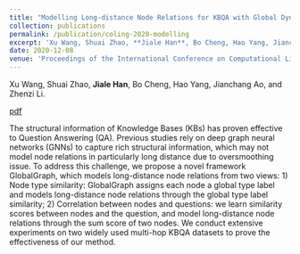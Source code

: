 ```yaml
---
title: "Modelling Long-distance Node Relations for KBQA with Global Dynamic Graph"
collection: publications
permalink: /publication/coling-2020-modelling
excerpt: 'Xu Wang, Shuai Zhao, **Jiale Han**, Bo Cheng, Hao Yang, Jianchang Ao, and Zhenzi Li.'
date: 2020-12-08
venue: 'Proceedings of the International Conference on Computational Linguistics (COLING)'
---
```

Xu Wang, Shuai Zhao, **Jiale Han**, Bo Cheng, Hao Yang, Jianchang Ao, and Zhenzi Li.

[pdf](https://aclanthology.org/2020.coling-main.231/)


The structural information of Knowledge Bases (KBs) has proven effective to Question Answering (QA). Previous studies rely on deep graph neural networks (GNNs) to capture rich structural information, which may not model node relations in particularly long distance due to oversmoothing issue. To address this challenge, we propose a novel framework GlobalGraph, which models long-distance node relations from two views: 1) Node type similarity: GlobalGraph assigns each node a global type label and models long-distance node relations through the global type label similarity; 2) Correlation between nodes and questions: we learn similarity scores between nodes and the question, and model long-distance node relations through the sum score of two nodes. We conduct extensive experiments on two widely used multi-hop KBQA datasets to prove the effectiveness of our method.